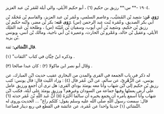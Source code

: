 ١٩٠٤ -** س:** رزيق بن حكيم (٦) ، أبو حكيم الأيلي، والي أيلة لعُمَر بْن عبد العزيز.

**رَوَى عَن:** سَعِيد بْن المُسَيَّب، وعاصم السلمي، وعُمَر بْن عبد العزيز، والقاسم بْن مُحَمَّد بْن أَبي بكر الصديق، وعُمَرة بْنت عبد الرحمن (س) .**رَوَى عَنه:** بكر بْن مضر، وابْنه حكيم بْن رزيق بْن حكيم، وسَعِيد بْن أَبي أيوب، وسفيان بْن عُيَيْنَة (س) ، وطلحة بْن عَبد المَلِك الأيلي، وعقيل بْن خالد، وعَمْرو بْن الحارث، وعميرة بْن أَبي ناجية، ومالك بْن أنس، ويونس بْن يزيد.

**قال النَّسَائي:** ثقة.

وذكره ابنُ حِبَّان في كتاب "الثقات" (١) .

وَقَال أبو نصر ابن ماكولا (٢) : كان عبدا صالحا (٣) .

له ذكر في باب الجمعة في القرى والمدن من البخاري عقيب حديث ابْن المبارك، عن يونس، عن الزُّهْرِيّ، عن سالم، عن ابْن عُمَر قال (٤) : وزاد الليث قال: قال يونس: كتب رزيق بْن حكيم إلى ابْن شهاب وأنا معه يومئذ بوداي القرى: هل ترى أن أجمع ورزيق عامل على أرض يعملها وفيها جماعة من السودان وغيرهم؟ ورزيق يومئذ على أيلة، فكتب ابْن شهاب وأنا أسمع يأمره أن يجمع يخبره أن سالما أَخْبَرَهُ (٥) أَنَّ عَبد اللَّهِ بْنَ عُمَر حدثه (٦) قال: سمعت رسول اللَّهِ صلى الله عليه وسلم يقول: كلكم راع" ... الحديث.وروى له النَّسَائي (١) حديثا واحدا عن عُمَرة، عن عائشة في القطع في ربع دينار فصاعدا.